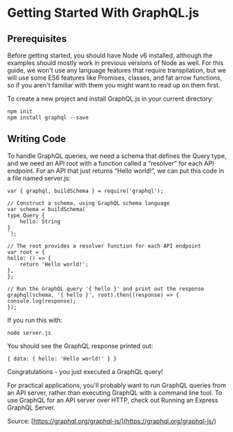 # Getting Started With GraphQL.js
## Prerequisites 
Before getting started, you should have Node v6 installed, although the examples should mostly work in previous versions of Node as well. For this guide, we won't use any language features that require transpilation, but we will use some ES6 features like Promises, classes, and fat arrow functions, so if you aren't familiar with them you might want to read up on them first.

To create a new project and install GraphQL.js in your current directory:

    npm init
    npm install graphql --save

## Writing Code 
To handle GraphQL queries, we need a schema that defines the Query type, and we need an API root with a function called a “resolver” for each API endpoint. For an API that just returns “Hello world!”, we can put this code in a file named server.js:

    var { graphql, buildSchema } = require('graphql');

    // Construct a schema, using GraphQL schema language
    var schema = buildSchema(`
    type Query {
        hello: String
    }
    `);

    // The root provides a resolver function for each API endpoint
    var root = {
    hello: () => {
        return 'Hello world!';
    },
    };

    // Run the GraphQL query '{ hello }' and print out the response
    graphql(schema, '{ hello }', root).then((response) => {
    console.log(response);
    });

If you run this with:

    node server.js

You should see the GraphQL response printed out:

    { data: { hello: 'Hello world!' } }

Congratulations - you just executed a GraphQL query!

For practical applications, you'll probably want to run GraphQL queries from an API server, rather than executing GraphQL with a command line tool. To use GraphQL for an API server over HTTP, check out Running an Express GraphQL Server.

Source: [https://graphql.org/graphql-js/](https://graphql.org/graphql-js/)